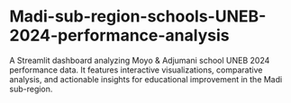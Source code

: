 # Madi-sub-region-schools-UNEB-2024-performance-analysis
A Streamlit dashboard analyzing Moyo &amp; Adjumani school UNEB 2024 performance data. It features interactive visualizations, comparative analysis, and actionable insights for educational improvement in the Madi sub-region.
